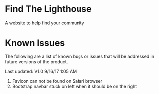 # Find The Lighthouse
A website to help find your community


<h1>Known Issues</h1>
The following are a list of known bugs or issues that will be
addressed in future versions of the product.

Last updated: V1.0 9/16/17 1:05 AM

1. Favicon can not be found on Safari browser
2. Bootstrap navbar stuck on left when it should be on the right
